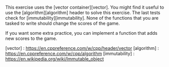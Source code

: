 This exercise uses the [vector container][vector].
You might find it useful to use the [algorithm][algorithm] header to solve this exercise.
The last tests check for [immutability][immutability].
None of the functions that you are tasked to write should change the scores of the game.

If you want some extra practice, you can implement a function that adds new scores to the game.

[vector] : https://en.cppreference.com/w/cpp/header/vector
[algorithm] : https://en.cppreference.com/w/cpp/algorithm
[immutability] : https://en.wikipedia.org/wiki/Immutable_object

